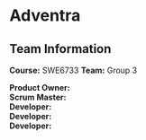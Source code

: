 # Adventra

## Team Information
**Course:** SWE6733
**Team:** Group 3  

**Product Owner:**  
**Scrum Master:**  
**Developer:**  
**Developer:**  
**Developer:**  
